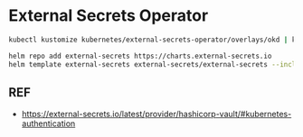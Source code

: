 # External Secrets Operator

```bash
kubectl kustomize kubernetes/external-secrets-operator/overlays/okd | kubectl apply -f -
```

```bash
helm repo add external-secrets https://charts.external-secrets.io
helm template external-secrets external-secrets/external-secrets --include-crds --namespace external-secrets-operator  -f values.yaml
```

## REF

- <https://external-secrets.io/latest/provider/hashicorp-vault/#kubernetes-authentication>
